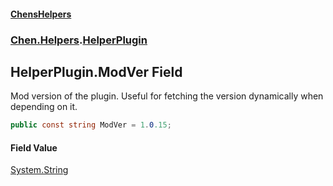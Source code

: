 #### [ChensHelpers](index 'index')
### [Chen.Helpers](Chen_Helpers 'Chen.Helpers').[HelperPlugin](Chen_Helpers_HelperPlugin 'Chen.Helpers.HelperPlugin')
## HelperPlugin.ModVer Field
Mod version of the plugin. Useful for fetching the version dynamically when depending on it.  
```csharp
public const string ModVer = 1.0.15;
```
#### Field Value
[System.String](https://docs.microsoft.com/en-us/dotnet/api/System.String 'System.String')
